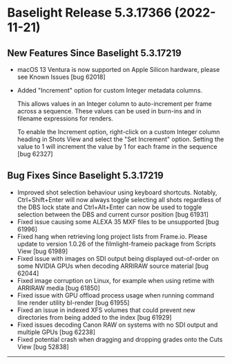 # Baselight Release 5.3.17366 (2022-11-21)



## New Features Since Baselight 5.3.17219

* macOS 13 Ventura is now supported on Apple Silicon hardware, please see Known Issues \[bug 62018]
*   Added "Increment" option for custom Integer metadata columns.

    This allows values in an Integer column to auto-increment per frame across a sequence. These values can be used in burn-ins and in filename expressions for renders.

    To enable the Increment option, right-click on a custom Integer column heading in Shots View and select the "Set Increment" option. Setting the value to 1 will increment the value by 1 for each frame in the sequence \[bug 62327]

## Bug Fixes Since Baselight 5.3.17219

* Improved shot selection behaviour using keyboard shortcuts. Notably, Ctrl+Shift+Enter will now always toggle selecting all shots regardless of the DBS lock state and Ctrl+Alt+Enter can now be used to toggle selection between the DBS and current cursor position \[bug 61931]
* Fixed issue causing some ALEXA 35 MXF files to be unsupported \[bug 61996]
* Fixed hang when retrieving long project lists from Frame.io. Please update to version 1.0.26 of the filmlight-frameio package from Scripts View \[bug 61989]
* Fixed issue with images on SDI output being displayed out-of-order on some NVIDIA GPUs when decoding ARRIRAW source material \[bug 62044]
* Fixed image corruption on Linux, for example when using retime with ARRIRAW media \[bug 61850]
* Fixed issue with GPU offload process usage when running command line render utility bl-render \[bug 61955]
* Fixed an issue in indexed XFS volumes that could prevent new directories from being added to the index \[bug 61929]
* Fixed issues decoding Canon RAW on systems with no SDI output and multiple GPUs \[bug 62238]
* Fixed potential crash when dragging and dropping grades onto the Cuts View \[bug 52838]

***
